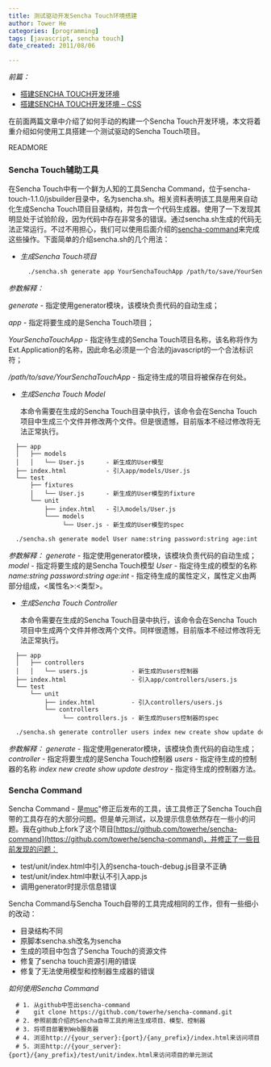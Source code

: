 ```yaml
---
title: 测试驱动开发Sencha Touch环境搭建
author: Tower He
categories: [programming]
tags: [javascript, sencha touch]
date_created: 2011/08/06

---
```


*前篇：*

* [搭建SENCHA TOUCH开发环境](http://hetao.im/2011/04/24/setup-sencha-touch-dev-env)
* [搭建SENCHA TOUCH开发环境 – CSS](http://hetao.im/2011/04/26/setup-sencha-touch-dev-env-css)

在前面两篇文章中介绍了如何手动的构建一个Sencha
Touch开发环境，本文将着重介绍如何使用工具搭建一个测试驱动的Sencha
Touch项目。

READMORE

### Sencha Touch辅助工具

在Sencha Touch中有一个鲜为人知的工具Sencha
Command，位于sencha-touch-1.1.0/jsbuilder目录中，名为sencha.sh。相关资料表明该工具是用来自动化生成Sencha
Touch项目目录结构，并包含一个代码生成器。使用了一下发现其明显处于试验阶段，因为代码中存在非常多的错误。通过sencha.sh生成的代码无法正常运行。不过不用担心，我们可以使用后面介绍的[sencha-command](https://github.com/towerhe/sencha-command)来完成这些操作。下面简单的介绍sencha.sh的几个用法：

* *生成Sencha Touch项目*

  ```bash
    ./sencha.sh generate app YourSenchaTouchApp /path/to/save/YourSenchaTouchApp
  ```

*参数解释：*

*generate* - 指定使用generator模块，该模块负责代码的自动生成；

*app* - 指定将要生成的是Sencha Touch项目；

*YourSenchaTouchApp* - 指定待生成的Sencha Touch项目名称，该名称将作为Ext.Application的名称，因此命名必须是一个合法的javascript的一个合法标识符；

*/path/to/save/YourSenchaTouchApp* - 指定待生成的项目将被保存在何处。

* *生成Sencha Touch Model*

  本命令需要在生成的Sencha Touch目录中执行，该命令会在Sencha
Touch项目中生成三个文件并修改两个文件。但是很遗憾，目前版本不经过修改将无法正常执行。

```
  ├── app
  │   ├── models
  │   │   └── User.js      - 新生成的User模型
  ├── index.html           - 引入app/models/User.js
  └── test
      ├── fixtures
      │   └── User.js      - 新生成的User模型的fixture
      └── unit
          ├── index.html   - 引入models/User.js
          └─── models
               └── User.js - 新生成的User模型的spec
```

```bash
  ./sencha.sh generate model User name:string password:string age:int
```

  *参数解释：*
  *generate* - 指定使用generator模块，该模块负责代码的自动生成；
  *model* - 指定将要生成的是Sencha Touch模型
  *User* - 指定待生成的模型的名称
  *name:string password:string age:int* - 指定待生成的属性定义，属性定义由两部分组成，<属性名>:<类型>。

* *生成Sencha Touch Controller*

  本命令需要在生成的Sencha Touch目录中执行，该命令会在Sencha
Touch项目中生成两个文件并修改两个文件。同样很遗憾，目前版本不经过修改将无法正常执行。

```
  ├── app
  │   ├── controllers
  │   │   └── users.js            - 新生成的users控制器
  ├── index.html                  - 引入app/controllers/users.js
  └── test
      └── unit
          ├── index.html          - 引入controllers/users.js
          └── controllers
               └── controllers.js - 新生成的users控制器的spec
```

```bash
  ./sencha.sh generate controller users index new create show update destroy
```

*参数解释：*
*generate* - 指定使用generator模块，该模块负责代码的自动生成；
*controller* - 指定将要生成的是Sencha Touch控制器
*users* - 指定待生成的控制器的名称
*index new create show update destroy* - 指定待生成的控制器方法。

### Sencha Command

Sencha Command - 是[muc](https://github.com/muc)"修正后发布的工具，该工具修正了Sencha Touch自带的工具存在的大部分问题。但是单元测试，以及提示信息依然存在一些小的问题。我在github上fork了这个项目[https://github.com/towerhe/sencha-command](https://github.com/towerhe/sencha-command)，并修正了一些目前发现的问题：

* test/unit/index.html中引入的sencha-touch-debug.js目录不正确
* test/unit/index.html中默认不引入app.js
* 调用generator时提示信息错误

Sencha Command与Sencha
Touch自带的工具完成相同的工作，但有一些细小的改动：

* 目录结构不同
* 原脚本sencha.sh改名为sencha
* 生成的项目中包含了Sencha Touch的资源文件
* 修复了sencha touch资源引用的错误
* 修复了无法使用模型和控制器生成器的错误

*如何使用Sencha Command*

```
  # 1. 从github中签出sencha-command
  #    git clone https://github.com/towerhe/sencha-command.git
  # 2. 参照前面介绍的Sencha自带工具的用法生成项目、模型、控制器
  # 3. 将项目部署到Web服务器
  # 4. 浏览http://{your_server}:{port}/{any_prefix}/index.html来访问项目
  # 5. 浏览http://{your_server}:{port}/{any_prefix}/test/unit/index.html来访问项目的单元测试
```

